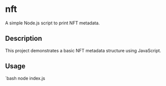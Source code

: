 # nft

A simple Node.js script to print NFT metadata.

## Description

This project demonstrates a basic NFT metadata structure using JavaScript.

## Usage

`bash
node index.js
